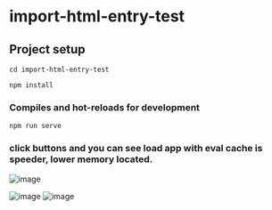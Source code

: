 # import-html-entry-test

## Project setup
```
cd import-html-entry-test
```

```
npm install
```

### Compiles and hot-reloads for development
```
npm run serve
```

### click buttons and you can see load app with eval cache is speeder, lower memory located.


![image](https://user-images.githubusercontent.com/30283441/119514074-53ea8a80-bda7-11eb-8b2a-98dae509a3df.png)

![image](https://user-images.githubusercontent.com/30283441/119514610-bf345c80-bda7-11eb-9daa-c5f3b8ac5832.png)
![image](https://user-images.githubusercontent.com/30283441/119514773-e1c67580-bda7-11eb-9bbe-6c30ad72118d.png)
